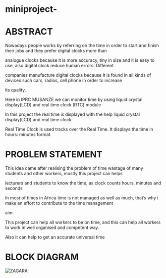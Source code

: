 # miniproject-
# ABSTRACT

Nowadays people works by referring on the time in order to start and finish their jobs and they prefer digital clocks more than

analogue clocks because it is more accuracy, tiny in size and it is easy to use, also digital clock reduce human errors. Different

companies manufacture digital clocks because it is found in all kinds of devices such cars, radios, cell phone in order to increase

its quality.

Here in IPRC MUSANZE we can monitor time by using liquid crystal display(LCD) and real time clock (RTC) module 

In this project the real time is displayed with the help liquid crystal display(LCD) and real time clock

Real Time Clock is used tracks over the Real Time. It displays the time in hours: minutes format.

# PROBLEM STATEMENT

This idea came after realising  the problem of time wastage of many students and other workers, mostly this  project can helps

lecturers and students to know the time, as clock counts hours, minutes and seconds

In most of  times in Africa time is not managed as well as much, that’s why i make an effort to contribute to the time management

aim.

This project can help all workers to be on time, and this can help all workers to work in well organised and competent way.

Also it can help to get an accurate universal time

# BLOCK DIAGRAM

![ZAGARA](https://user-images.githubusercontent.com/106099013/170303085-ffc6e821-0d90-4d58-943c-03330fd4a472.PNG)

